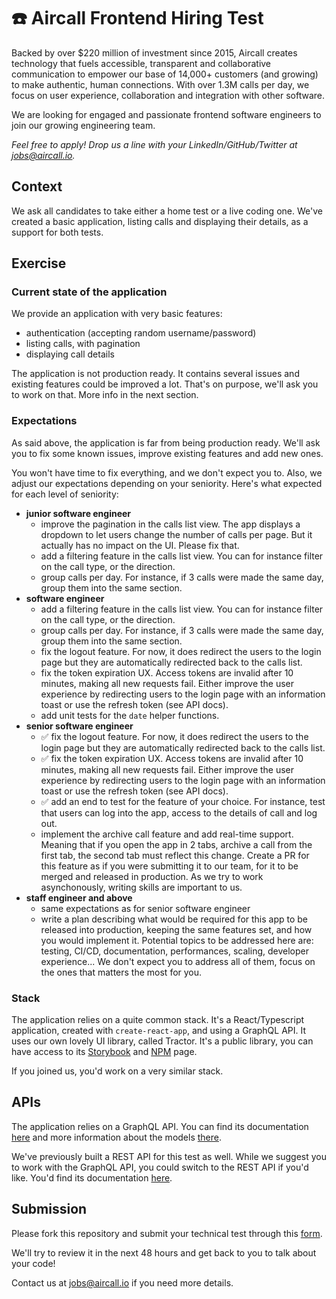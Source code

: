# :phone: Aircall Frontend Hiring Test

Backed by over $220 million of investment since 2015, Aircall creates technology that fuels accessible, transparent and collaborative communication to empower our base of 14,000+ customers (and growing) to make authentic, human connections. With over 1.3M calls per day, we focus on user experience, collaboration and integration with other software.

We are looking for engaged and passionate frontend software engineers to join our growing engineering team.

_Feel free to apply! Drop us a line with your LinkedIn/GitHub/Twitter at jobs@aircall.io._

## Context

We ask all candidates to take either a home test or a live coding one. We've created a basic application, listing calls and displaying their details, as a support for both tests.

## Exercise

### Current state of the application

We provide an application with very basic features:

- authentication (accepting random username/password)
- listing calls, with pagination
- displaying call details

The application is not production ready. It contains several issues and existing features could be improved a lot. That's on purpose, we'll ask you to work on that. More info in the next section.

### Expectations

As said above, the application is far from being production ready. We'll ask you to fix some known issues, improve existing features and add new ones.

You won't have time to fix everything, and we don't expect you to. Also, we adjust our expectations depending on your seniority. Here's what expected for each level of seniority:

- **junior software engineer**
  - improve the pagination in the calls list view. The app displays a dropdown to let users change the number of calls per page. But it actually has no impact on the UI. Please fix that.
  - add a filtering feature in the calls list view. You can for instance filter on the call type, or the direction.
  - group calls per day. For instance, if 3 calls were made the same day, group them into the same section.
- **software engineer**
  - add a filtering feature in the calls list view. You can for instance filter on the call type, or the direction.
  - group calls per day. For instance, if 3 calls were made the same day, group them into the same section.
  - fix the logout feature. For now, it does redirect the users to the login page but they are automatically redirected back to the calls list.
  - fix the token expiration UX. Access tokens are invalid after 10 minutes, making all new requests fail. Either improve the user experience by redirecting users to the login page with an information toast or use the refresh token (see API docs).
  - add unit tests for the `date` helper functions.
- **senior software engineer**
  - ✅ fix the logout feature. For now, it does redirect the users to the login page but they are automatically redirected back to the calls list.
  - ✅ fix the token expiration UX. Access tokens are invalid after 10 minutes, making all new requests fail. Either improve the user experience by redirecting users to the login page with an information toast or use the refresh token (see API docs).
  - ✅ add an end to test for the feature of your choice. For instance, test that users can log into the app, access to the details of call and log out.
  - implement the archive call feature and add real-time support. Meaning that if you open the app in 2 tabs, archive a call from the first tab, the second tab must reflect this change. Create a PR for this feature as if you were submitting it to our team, for it to be merged and released in production. As we try to work asynchonously, writing skills are important to us.
- **staff engineer and above**
  - same expectations as for senior software engineer
  - write a plan describing what would be required for this app to be released into production, keeping the same features set, and how you would implement it. Potential topics to be addressed here are: testing, CI/CD, documentation, performances, scaling, developer experience... We don't expect you to address all of them, focus on the ones that matters the most for you.

### Stack

The application relies on a quite common stack. It's a React/Typescript application, created with `create-react-app`, and using a GraphQL API. It uses our own lovely UI library, called Tractor. It's a public library, you can have access to its [Storybook](http://tractor.aircall.io/) and [NPM](https://www.npmjs.com/package/@aircall/tractor) page.

If you joined us, you'd work on a very similar stack.

## APIs

The application relies on a GraphQL API. You can find its documentation [here](documentation/GRAPHQL_API.md) and more information about the models [there](documentation/MODELS.md).

We've previously built a REST API for this test as well. While we suggest you to work with the GraphQL API, you could switch to the REST API if you'd like. You'd find its documentation [here](documentation/REST_API.md).

## Submission

Please fork this repository and submit your technical test through this [form](https://forms.gle/1TG1snJoGgvPKox5A).

We'll try to review it in the next 48 hours and get back to you to talk about your code!

Contact us at jobs@aircall.io if you need more details.
